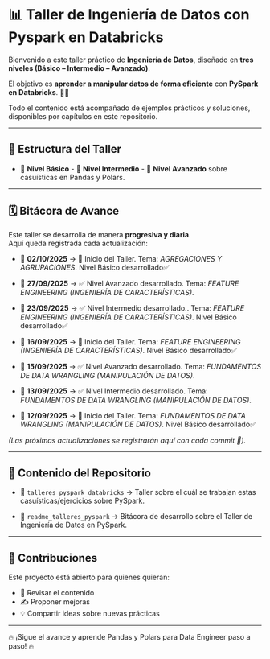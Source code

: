 # 📊 Taller de Ingeniería de Datos con Pyspark en Databricks   

Bienvenido a este taller práctico de **Ingeniería de Datos**, diseñado en **tres niveles (Básico – Intermedio – Avanzado)**.  

El objetivo es **aprender a manipular datos de forma eficiente** con **PySpark en Databricks**. 🚀✨  

Todo el contenido está acompañado de ejemplos prácticos y soluciones, disponibles por capítulos en este repositorio.  

---

## 📌 Estructura del Taller  

- 🔹 **Nivel Básico** - 🔸 **Nivel Intermedio** - 🔺 **Nivel Avanzado** sobre casuísticas en Pandas y Polars.

---

## 🗓️ Bitácora de Avance  

Este taller se desarrolla de manera **progresiva y diaria**.  
Aquí queda registrada cada actualización:  

- 📅 **02/10/2025** → 🚀 Inicio del Taller. Tema: *AGREGACIONES Y AGRUPACIONES*. Nivel Básico desarrollado✅ 

- 📅 **27/09/2025** → ✅ Nivel Avanzado desarrollado. Tema: *FEATURE ENGINEERING (INGENIERÍA DE CARACTERÍSTICAS)*.
- 📅 **23/09/2025** → ✅ Nivel Intermedio desarrollado.. Tema: *FEATURE ENGINEERING (INGENIERÍA DE CARACTERÍSTICAS)*. Nivel Básico desarrollado✅ 
- 📅 **16/09/2025** → 🚀 Inicio del Taller. Tema: *FEATURE ENGINEERING (INGENIERÍA DE CARACTERÍSTICAS)*. Nivel Básico desarrollado✅ 

- 📅 **15/09/2025** →  ✅ Nivel Avanzado desarrollado. Tema: *FUNDAMENTOS DE DATA WRANGLING (MANIPULACIÓN DE DATOS)*. 
- 📅 **13/09/2025** →  ✅ Nivel Intermedio desarrollado. Tema: *FUNDAMENTOS DE DATA WRANGLING (MANIPULACIÓN DE DATOS)*. 
- 📅 **12/09/2025** → 🚀 Inicio del Taller. Tema: *FUNDAMENTOS DE DATA WRANGLING (MANIPULACIÓN DE DATOS)*. Nivel Básico desarrollado✅  

*(Las próximas actualizaciones se registrarán aquí con cada commit 📝).*  

---

## 📂 Contenido del Repositorio  

- 📝 `talleres_pyspark_databricks` → Taller sobre el cuál se trabajan estas casuísticas/ejercicios sobre PySpark.  

- 📝 `readme_talleres_pyspark` → Bitácora de desarrollo sobre el Taller de Ingeniería de Datos en PySpark.  

---

## 🤝 Contribuciones  

Este proyecto está abierto para quienes quieran:  
- 📖 Revisar el contenido  
- ✍️ Proponer mejoras  
- 💡 Compartir ideas sobre nuevas prácticas  

---

🔥 ¡Sigue el avance y aprende Pandas y Polars para Data Engineer paso a paso! 🔥  
